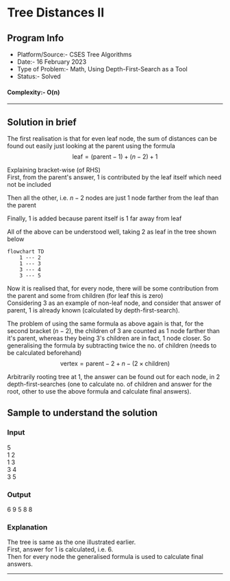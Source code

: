 # Tree Distances II
## Program Info
- Platform/Source:-     CSES Tree Algorithms
- Date:-                16 February 2023
- Type of Problem:-     Math, Using Depth-First-Search as a Tool
- Status:-              Solved
#### Complexity:- O(n)
---
## Solution in brief

The first realisation is that for even leaf node, the sum of distances can be found out easily just looking at the parent using the formula 
$$\text{leaf} = (\text{parent} - 1) + (n - 2) + 1 $$

Explaining bracket-wise (of RHS)\
First, from the parent's answer, $1$ is contributed by the leaf itself which need not be included

Then all the other, i.e. $n-2$ nodes are just $1$ node farther from the leaf than the parent

Finally, $1$ is added because parent itself is $1$ far away from leaf

All of the above can be understood well, taking $2$ as leaf in the tree shown below

```mermaid
flowchart TD
    1 --- 2
    1 --- 3
    3 --- 4
    3 --- 5

```

Now it is realised that, for every node, there will be some contribution from the parent and some from children (for leaf this is zero)\
Considering $3$ as an example of non-leaf node, and consider that answer of parent, $1$ is already known (calculated by depth-first-search).

The problem of using the same formula as above again is that, for the second bracket ($n-2$), the children of 3 are counted as 1 node farther than it's parent, whereas they being $3$'s children are in fact, 1 node closer. So generalising the formula by subtracting twice the no. of children (needs to be calculated beforehand)
$$\text{vertex} = \text{parent} - 2 + n - (2\times\text{children})$$

Arbitrarily rooting tree at 1, the answer can be found out for each node, in 2 depth-first-searches (one to calculate no. of children and answer for the root, other to use the above formula and calculate final answers).


## Sample to understand the solution

### Input
5\
1 2\
1 3\
3 4\
3 5

### Output
6 9 5 8 8

### Explanation

The tree is same as the one illustrated earlier.\
First, answer for $1$ is calculated, i.e. $6$.\
Then for every node the generalised formula is used to calculate final answers.

---